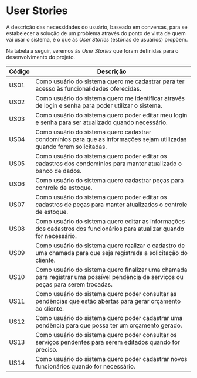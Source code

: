 # User Stories

A descrição das necessidades do usuário, baseado em conversas, para se estabelecer a solução de um problema através do ponto de vista de quem vai usar o sistema, é o que às _User Stories_ (estórias de usuários) propõem.

Na tabela a seguir, veremos às _User Stories_ que foram definidas para o desenvolvimento do projeto.

| Código | Descrição |
|--------|-----------|
|  US01  | Como usuário do sistema quero me cadastrar para ter acesso às funcionalidades oferecidas. |
|  US02  | Como usuário do sistema quero me identificar através de login e senha para poder utilizar o sistema. |
|  US03  | Como usuário do sistema quero poder editar meu login e senha para ser atualizado quando necessário. |
|  US04  | Como usuário do sistema quero cadastrar condomínios para que as informações sejam utilizadas quando forem solicitadas. |
|  US05  | Como usuário do sistema quero poder editar os cadastros dos condomínios para manter atualizado o banco de dados. |
|  US06  | Como usuário do sistema quero cadastrar peças para controle de estoque. |
|  US07  | Como usuário do sistema quero poder editar os cadastros de peças para manter atualizados o controle de estoque. |
|  US08  | Como usuário do sistema quero editar as informações dos cadastros dos funcionários para atualizar quando for necessário. |
|  US09  | Como usuário do sistema quero realizar o cadastro de uma chamada para que seja registrada a solicitação do cliente. |
|  US10  | Como usuário do sistema quero finalizar uma chamada para registrar uma possível pendência de serviços ou peças para serem trocadas. |
|  US11  | Como usuário do sistema quero poder consultar as pendências que estão abertas para gerar orçamento ao cliente. |
|  US12  | Como usuário do sistema quero poder cadastrar uma pendência para que possa ter um orçamento gerado. |
|  US13  | Como usuário do sistema quero poder consultar os serviços pendentes para serem editados quando for preciso. |
|  US14  | Como usuário do sistema quero poder cadastrar novos funcionários quando for necessário. |
